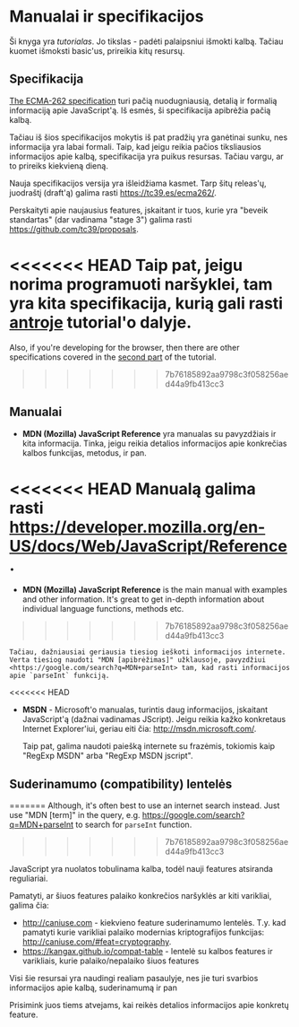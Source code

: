 
# Manualai ir specifikacijos

Ši knyga yra *tutorialas*. Jo tikslas - padėti palaipsniui išmokti kalbą. Tačiau kuomet išmoksti basic'us, prireikia kitų resursų.

## Specifikacija

[The ECMA-262 specification](https://www.ecma-international.org/publications/standards/Ecma-262.htm) turi pačią nuodugniausią, detalią ir formalią informaciją apie JavaScript'ą. Iš esmės, ši specifikacija apibrėžia pačią kalbą.

Tačiau iš šios specifikacijos mokytis iš pat pradžių yra ganėtinai sunku, nes informacija yra labai formali. Taip, kad jeigu reikia pačios tiksliausios informacijos apie kalbą, specifikacija yra puikus resursas. Tačiau vargu, ar to prireiks kiekvieną dieną.

Nauja specifikacijos versija yra išleidžiama kasmet. Tarp šitų releas'ų, juodraštį (draft'ą) galima rasti <https://tc39.es/ecma262/>.

Perskaityti apie naujausius features, įskaitant ir tuos, kurie yra "beveik standartas" (dar vadinama "stage 3") galima rasti <https://github.com/tc39/proposals>.

<<<<<<< HEAD
Taip pat, jeigu norima programuoti naršyklei, tam yra kita specifikacija, kurią gali rasti [antroje](info:browser-environment) tutorial'o dalyje.
=======
Also, if you're developing for the browser, then there are other specifications covered in the [second part](info:browser-environment) of the tutorial.
>>>>>>> 7b76185892aa9798c3f058256aed44a9fb413cc3

## Manualai
- **MDN (Mozilla) JavaScript Reference** yra manualas su pavyzdžiais ir kita informacija. Tinka, jeigu reikia detalios informacijos apie konkrečias kalbos funkcijas, metodus, ir pan.

<<<<<<< HEAD
	Manualą galima rasti <https://developer.mozilla.org/en-US/docs/Web/JavaScript/Reference>.
=======
- **MDN (Mozilla) JavaScript Reference** is the main manual with examples and other information. It's great to get in-depth information about individual language functions, methods etc.
>>>>>>> 7b76185892aa9798c3f058256aed44a9fb413cc3

	Tačiau, dažniausiai geriausia tiesiog ieškoti informacijos internete. Verta tiesiog naudoti "MDN [apibrėžimas]" užklausoje, pavyzdžiui <https://google.com/search?q=MDN+parseInt> tam, kad rasti informacijos apie `parseInt` funkciją.

<<<<<<< HEAD

- **MSDN** - Microsoft'o manualas, turintis daug informacijos, įskaitant JavaScript'ą (dažnai vadinamas JScript). Jeigu reikia kažko konkretaus Internet Explorer'iui, geriau eiti čia: <http://msdn.microsoft.com/>.

	Taip pat, galima naudoti paiešką internete su frazėmis, tokiomis kaip "RegExp MSDN" arba "RegExp MSDN jscript".

## Suderinamumo (compatibility) lentelės
=======
Although, it's often best to use an internet search instead. Just use "MDN [term]" in the query, e.g. <https://google.com/search?q=MDN+parseInt> to search for `parseInt` function.
>>>>>>> 7b76185892aa9798c3f058256aed44a9fb413cc3

JavaScript yra nuolatos tobulinama kalba, todėl nauji features atsiranda reguliariai.

Pamatyti, ar šiuos features palaiko konkrečios naršyklės ar kiti varikliai, galima čia:

- <http://caniuse.com> - kiekvieno feature suderinamumo lentelės. T.y. kad pamatyti kurie varikliai palaiko modernias kriptografijos funkcijas: <http://caniuse.com/#feat=cryptography>.
- <https://kangax.github.io/compat-table> - lentelė su kalbos features ir varikliais, kurie palaiko/nepalaiko šiuos features

Visi šie resursai yra naudingi realiam pasaulyje, nes jie turi svarbios informacijos apie kalbą, suderinamumą ir pan

Prisimink juos tiems atvejams, kai reikės detalios informacijos apie konkretų feature.
